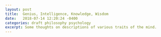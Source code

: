 ```yaml
---
layout: post
title:  Genius, Intelligence, Knowledge, Wisdom
date:   2018-07-14 12:20:24 -0400
categories: draft philosophy psychology
excerpt: Some thoughts on descriptions of various traits of the mind. 
---
```


